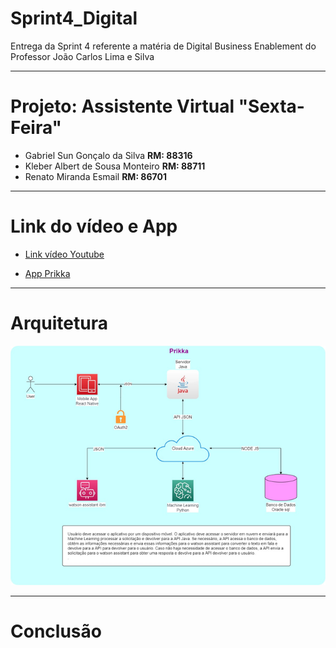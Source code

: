 # Sprint4_Digital
Entrega da Sprint 4 referente a matéria de Digital Business Enablement do Professor João Carlos Lima e Silva

---------------------------------------------------------------------------------------------------------------------------------------------------- 

# Projeto: Assistente Virtual "Sexta-Feira"
 - Gabriel Sun Gonçalo da Silva                **RM: 88316**
 - Kleber Albert de Sousa Monteiro             **RM: 88711**
 - Renato Miranda Esmail                      **RM: 86701**

----------------------------------------------------------------------------------------------------------------------------------------------- 

# Link do vídeo e App
- [Link vídeo Youtube]()

- [App Prikka](https://snack.expo.dev/@renatchos/prikka-app)

---------------------------------------------------------------------------------------------------------------------------------------------------- 

# Arquitetura
![Arquitetura Projeto](img/arquitetura.png)

---------------------------------------------------------------------------------------------------------------------------------------------------- 

# Conclusão
